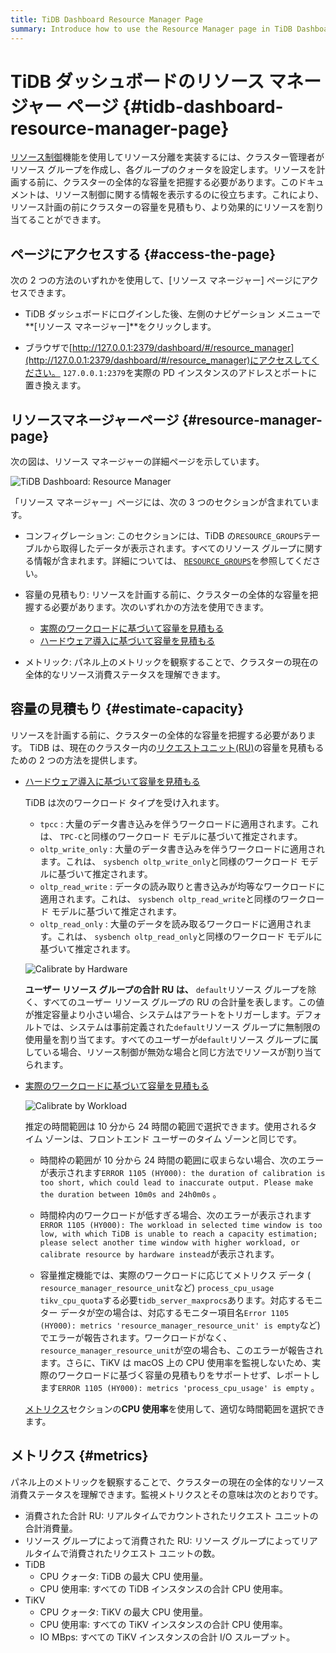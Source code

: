 ```yaml
---
title: TiDB Dashboard Resource Manager Page
summary: Introduce how to use the Resource Manager page in TiDB Dashboard to view the information about resource control, so you can estimate cluster capacity before resource planning and allocate resources more effectively.
---
```


# TiDB ダッシュボードのリソース マネージャー ページ {#tidb-dashboard-resource-manager-page}

[リソース制御](/tidb-resource-control.md)機能を使用してリソース分離を実装するには、クラスター管理者がリソース グループを作成し、各グループのクォータを設定します。リソースを計画する前に、クラスターの全体的な容量を把握する必要があります。このドキュメントは、リソース制御に関する情報を表示するのに役立ちます。これにより、リソース計画の前にクラスターの容量を見積もり、より効果的にリソースを割り当てることができます。

## ページにアクセスする {#access-the-page}

次の 2 つの方法のいずれかを使用して、[リソース マネージャー] ページにアクセスできます。

-   TiDB ダッシュボードにログインした後、左側のナビゲーション メニューで**[リソース マネージャー]**をクリックします。

-   ブラウザで[http://127.0.0.1:2379/dashboard/#/resource_manager](http://127.0.0.1:2379/dashboard/#/resource_manager)にアクセスしてください。 `127.0.0.1:2379`を実際の PD インスタンスのアドレスとポートに置き換えます。

## リソースマネージャーページ {#resource-manager-page}

次の図は、リソース マネージャーの詳細ページを示しています。

![TiDB Dashboard: Resource Manager](https://download.pingcap.com/images/docs/dashboard/dashboard-resource-manager-info.png)

「リソース マネージャー」ページには、次の 3 つのセクションが含まれています。

-   コンフィグレーション: このセクションには、TiDB の`RESOURCE_GROUPS`テーブルから取得したデータが表示されます。すべてのリソース グループに関する情報が含まれます。詳細については、 [`RESOURCE_GROUPS`](/information-schema/information-schema-resource-groups.md)を参照してください。

-   容量の見積もり: リソースを計画する前に、クラスターの全体的な容量を把握する必要があります。次のいずれかの方法を使用できます。

    -   [実際のワークロードに基づいて容量を見積もる](/sql-statements/sql-statement-calibrate-resource.md#estimate-capacity-based-on-actual-workload)
    -   [ハードウェア導入に基づいて容量を見積もる](/sql-statements/sql-statement-calibrate-resource.md#estimate-capacity-based-on-hardware-deployment)

-   メトリック: パネル上のメトリックを観察することで、クラスターの現在の全体的なリソース消費ステータスを理解できます。

## 容量の見積もり {#estimate-capacity}

リソースを計画する前に、クラスターの全体的な容量を把握する必要があります。 TiDB は、現在のクラスター内の[リクエストユニット(RU)](/tidb-resource-control.md#what-is-request-unit-ru#what-is-request-unit-ru)の容量を見積もるための 2 つの方法を提供します。

-   [ハードウェア導入に基づいて容量を見積もる](/sql-statements/sql-statement-calibrate-resource.md#estimate-capacity-based-on-hardware-deployment)

    TiDB は次のワークロード タイプを受け入れます。

    -   `tpcc` : 大量のデータ書き込みを伴うワークロードに適用されます。これは、 `TPC-C`と同様のワークロード モデルに基づいて推定されます。
    -   `oltp_write_only` : 大量のデータ書き込みを伴うワークロードに適用されます。これは、 `sysbench oltp_write_only`と同様のワークロード モデルに基づいて推定されます。
    -   `oltp_read_write` : データの読み取りと書き込みが均等なワークロードに適用されます。これは、 `sysbench oltp_read_write`と同様のワークロード モデルに基づいて推定されます。
    -   `oltp_read_only` : 大量のデータを読み取るワークロードに適用されます。これは、 `sysbench oltp_read_only`と同様のワークロード モデルに基づいて推定されます。

    ![Calibrate by Hardware](https://download.pingcap.com/images/docs/dashboard/dashboard-resource-manager-calibrate-by-hardware.png)

    **ユーザー リソース グループの合計 RU は、** `default`リソース グループを除く、すべてのユーザー リソース グループの RU の合計量を表します。この値が推定容量より小さい場合、システムはアラートをトリガーします。デフォルトでは、システムは事前定義された`default`リソース グループに無制限の使用量を割り当てます。すべてのユーザーが`default`リソース グループに属している場合、リソース制御が無効な場合と同じ方法でリソースが割り当てられます。

-   [実際のワークロードに基づいて容量を見積もる](/sql-statements/sql-statement-calibrate-resource.md#estimate-capacity-based-on-actual-workload)

    ![Calibrate by Workload](https://download.pingcap.com/images/docs/dashboard/dashboard-resource-manager-calibrate-by-workload.png)

    推定の時間範囲は 10 分から 24 時間の範囲で選択できます。使用されるタイム ゾーンは、フロントエンド ユーザーのタイム ゾーンと同じです。

    -   時間枠の範囲が 10 分から 24 時間の範囲に収まらない場合、次のエラーが表示されます`ERROR 1105 (HY000): the duration of calibration is too short, which could lead to inaccurate output. Please make the duration between 10m0s and 24h0m0s` 。

    -   時間枠内のワークロードが低すぎる場合、次のエラーが表示されます`ERROR 1105 (HY000): The workload in selected time window is too low, with which TiDB is unable to reach a capacity estimation; please select another time window with higher workload, or calibrate resource by hardware instead`が表示されます。

    -   容量推定機能では、実際のワークロードに応じてメトリクス データ ( `resource_manager_resource_unit`など) `process_cpu_usage` `tikv_cpu_quota`する必要`tidb_server_maxprocs`あります。対応するモニター データが空の場合は、対応するモニター項目名`Error 1105 (HY000): metrics 'resource_manager_resource_unit' is empty`など) でエラーが報告されます。ワークロードがなく、 `resource_manager_resource_unit`が空の場合も、このエラーが報告されます。さらに、TiKV は macOS 上の CPU 使用率を監視しないため、実際のワークロードに基づく容量の見積もりをサポートせず、レポートします`ERROR 1105 (HY000): metrics 'process_cpu_usage' is empty` 。

    [メトリクス](#metrics)セクションの**CPU 使用率**を使用して、適切な時間範囲を選択できます。

## メトリクス {#metrics}

パネル上のメトリックを観察することで、クラスターの現在の全体的なリソース消費ステータスを理解できます。監視メトリクスとその意味は次のとおりです。

-   消費された合計 RU: リアルタイムでカウントされたリクエスト ユニットの合計消費量。
-   リソース グループによって消費された RU: リソース グループによってリアルタイムで消費されたリクエスト ユニットの数。
-   TiDB
    -   CPU クォータ: TiDB の最大 CPU 使用量。
    -   CPU 使用率: すべての TiDB インスタンスの合計 CPU 使用率。
-   TiKV
    -   CPU クォータ: TiKV の最大 CPU 使用量。
    -   CPU 使用率: すべての TiKV インスタンスの合計 CPU 使用率。
    -   IO MBps: すべての TiKV インスタンスの合計 I/O スループット。
